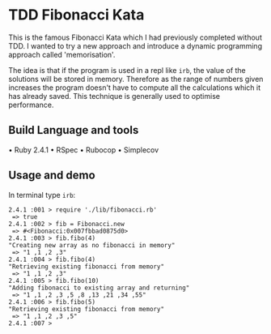 # TDD Fibonacci Kata

This is the famous Fibonacci Kata which I had previously completed without TDD.
I wanted to try a new approach and introduce a dynamic programming approach called 'memorisation'.

The idea is that if the program is used in a repl like `irb`, the value of the solutions will be stored in memory. Therefore as the range of numbers given increases the program doesn't have to compute all the calculations which it has already saved. This technique is generally used to optimise performance.

Build Language and tools
------
• Ruby 2.4.1
• RSpec
• Rubocop
• Simplecov

Usage and demo
-----
In terminal type `irb`:
```
2.4.1 :001 > require './lib/fibonacci.rb'
 => true
2.4.1 :002 > fib = Fibonacci.new
 => #<Fibonacci:0x007fbbad0875d0>
2.4.1 :003 > fib.fibo(4)
"Creating new array as no fibonacci in memory"
 => "1 ,1 ,2 ,3"
2.4.1 :004 > fib.fibo(4)
"Retrieving existing fibonacci from memory"
 => "1 ,1 ,2 ,3"
2.4.1 :005 > fib.fibo(10)
"Adding fibonacci to existing array and returning"
 => "1 ,1 ,2 ,3 ,5 ,8 ,13 ,21 ,34 ,55"
2.4.1 :006 > fib.fibo(5)
"Retrieving existing fibonacci from memory"
 => "1 ,1 ,2 ,3 ,5"
2.4.1 :007 >
```
